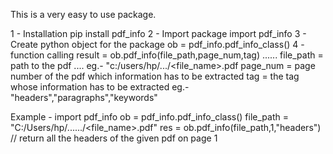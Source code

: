 This is a very easy to use package.

1 - Installation
    pip install pdf_info
2 - Import package
    import pdf_info
3 - Create python object for the package
    ob = pdf_info.pdf_info_class()
4 - function calling
    result = ob.pdf_info(file_path,page_num,tag)
    ......
    file_path = path to the pdf  .... eg.- "c:/users/hp/.../<file_name>.pdf
    page_num = page number of the pdf which information has to be extracted
    tag = the tag whose information has to be extracted eg.-"headers","paragraphs","keywords"


Example - 
import pdf_info
ob = pdf_info.pdf_info_class()
file_path = "C:/Users/hp/....../<file_name>.pdf"
res = ob.pdf_info(file_path,1,"headers")  // return all the headers of the given pdf on page 1